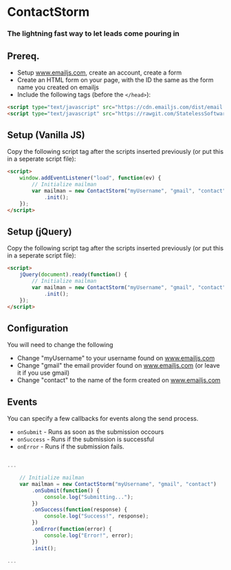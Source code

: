# ContactStorm
### The lightning fast way to let leads come pouring in

## Prereq.

- Setup www.emailjs.com, create an account, create a form
- Create an HTML form on your page, with the ID the same as the form name you created on emailjs
- Include the following tags (before the `</head>`):

```html
<script type="text/javascript" src="https://cdn.emailjs.com/dist/email.min.js"></script>
<script type="text/javascript" src="https://rawgit.com/StatelessSoftware/ContactStorm/v0.0.3/ContactStorm.js"></script>
```

## Setup (Vanilla JS)

Copy the following script tag after the scripts inserted previously (or put this in a seperate script file):

```html
<script>
    window.addEventListener("load", function(ev) {
        // Initialize mailman
        var mailman = new ContactStorm("myUsername", "gmail", "contact")
            .init();
    });
</script>
```

## Setup (jQuery)

Copy the following script tag after the scripts inserted previously (or put this in a seperate script file):

```html
<script>
    jQuery(document).ready(function() {
        // Initialize mailman
        var mailman = new ContactStorm("myUsername", "gmail", "contact")
            .init();
    });
</script>
```

## Configuration

You will need to change the following

- Change "myUsername" to your username found on www.emailjs.com
- Change "gmail" the email provider found on www.emailjs.com (or leave it if you use gmail)
- Change "contact" to the name of the form created on www.emailjs.com

## Events

You can specify a few callbacks for events along the send process.

- `onSubmit` - Runs as soon as the submission occours
- `onSuccess` - Runs if the submission is successful
- `onError` - Runs if the submission fails.

```js

...

    // Initialize mailman
    var mailman = new ContactStorm("myUsername", "gmail", "contact")
        .onSubmit(function() {
            console.log("Submitting...");
        })
        .onSuccess(function(response) {
            console.log("Success!", response);
        })
        .onError(function(error) {
            console.log("Error!", error);
        })
        .init();

...

```
